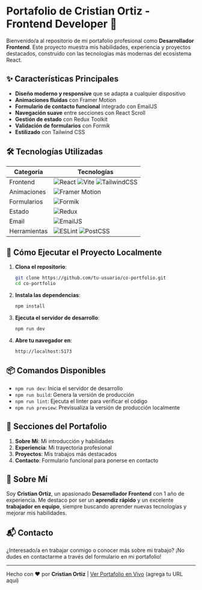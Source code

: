 # Portafolio de Cristian Ortiz - Frontend Developer 🚀

Bienvenido/a al repositorio de mi portafolio profesional como **Desarrollador Frontend**. Este proyecto muestra mis habilidades, experiencia y proyectos destacados, construido con las tecnologías más modernas del ecosistema React.

## ✨ Características Principales

- **Diseño moderno y responsive** que se adapta a cualquier dispositivo
- **Animaciones fluidas** con Framer Motion
- **Formulario de contacto funcional** integrado con EmailJS
- **Navegación suave** entre secciones con React Scroll
- **Gestión de estado** con Redux Toolkit
- **Validación de formularios** con Formik
- **Estilizado** con Tailwind CSS

## 🛠 Tecnologías Utilizadas

| Categoría    | Tecnologías                                                                                                                                                                                                                                                                                                                 |
| ------------ | --------------------------------------------------------------------------------------------------------------------------------------------------------------------------------------------------------------------------------------------------------------------------------------------------------------------------- |
| Frontend     | ![React](https://img.shields.io/badge/React-20232A?style=for-the-badge&logo=react&logoColor=61DAFB) ![Vite](https://img.shields.io/badge/Vite-B73BFE?style=for-the-badge&logo=vite&logoColor=FFD62E) ![TailwindCSS](https://img.shields.io/badge/Tailwind_CSS-38B2AC?style=for-the-badge&logo=tailwind-css&logoColor=white) |
| Animaciones  | ![Framer Motion](https://img.shields.io/badge/Framer_Motion-0055FF?style=for-the-badge&logo=framer&logoColor=white)                                                                                                                                                                                                         |
| Formularios  | ![Formik](https://img.shields.io/badge/Formik-0055FF?style=for-the-badge&logo=formik&logoColor=white)                                                                                                                                                                                                                       |
| Estado       | ![Redux](https://img.shields.io/badge/Redux-593D88?style=for-the-badge&logo=redux&logoColor=white)                                                                                                                                                                                                                          |
| Email        | ![EmailJS](https://img.shields.io/badge/EmailJS-FF4136?style=for-the-badge)                                                                                                                                                                                                                                                 |
| Herramientas | ![ESLint](https://img.shields.io/badge/ESLint-4B3263?style=for-the-badge&logo=eslint&logoColor=white) ![PostCSS](https://img.shields.io/badge/PostCSS-DD3A0A?style=for-the-badge&logo=postcss&logoColor=white)                                                                                                              |

## 🚀 Cómo Ejecutar el Proyecto Localmente

1. **Clona el repositorio**:

   ```bash
   git clone https://github.com/tu-usuario/co-portfolio.git
   cd co-portfolio
   ```

2. **Instala las dependencias**:

   ```bash
   npm install
   ```

3. **Ejecuta el servidor de desarrollo**:

   ```bash
   npm run dev
   ```

4. **Abre tu navegador en**:
   ```
   http://localhost:5173
   ```

## 📦 Comandos Disponibles

- `npm run dev`: Inicia el servidor de desarrollo
- `npm run build`: Genera la versión de producción
- `npm run lint`: Ejecuta el linter para verificar el código
- `npm run preview`: Previsualiza la versión de producción localmente

## 📌 Secciones del Portafolio

1. **Sobre Mí**: Mi introducción y habilidades
2. **Experiencia**: Mi trayectoria profesional
3. **Proyectos**: Mis trabajos más destacados
4. **Contacto**: Formulario funcional para ponerse en contacto

## 🌟 Sobre Mí

Soy **Cristian Ortiz**, un apasionado **Desarrollador Frontend** con 1 año de experiencia. Me destaco por ser un **aprendiz rápido** y un excelente **trabajador en equipo**, siempre buscando aprender nuevas tecnologías y mejorar mis habilidades.

## 📬 Contacto

¿Interesado/a en trabajar conmigo o conocer más sobre mi trabajo? ¡No dudes en contactarme a través del formulario en mi portafolio!

---

Hecho con ❤️ por **Cristian Ortiz** | [Ver Portafolio en Vivo](#) (agrega tu URL aquí)

